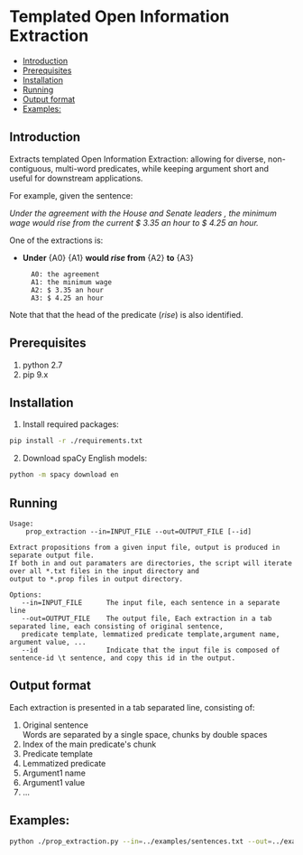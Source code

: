 <!-- START doctoc generated TOC please keep comment here to allow auto update -->
<!-- DON'T EDIT THIS SECTION, INSTEAD RE-RUN doctoc TO UPDATE -->
# Templated Open Information Extraction

- [Introduction](#introduction)
- [Prerequisites](#prerequisites)
- [Installation](#installation)
- [Running](#running)
- [Output format](#output-format)
- [Examples:](#examples)

<!-- END doctoc generated TOC please keep comment here to allow auto update -->

## Introduction

Extracts templated Open Information Extraction: allowing for diverse, non-contiguous, multi-word predicates, while keeping argument short and useful for downstream applications.

For example, given the sentence:

_Under the agreement with the House and Senate leaders , the minimum wage would rise from the current $ 3.35 an hour to $ 4.25 an hour._

One of the extractions is:

* **Under** {A0} {A1} **would *rise* from** {A2} **to** {A3}

        A0:	the agreement
        A1:	the minimum wage
        A2:	$ 3.35 an hour
        A3:	$ 4.25 an hour

Note that that the head of the predicate (_rise_) is also identified.


## Prerequisites
1. python 2.7
2. pip 9.x

## Installation
1. Install required packages:<br>
```bash
pip install -r ./requirements.txt
```
2. Download spaCy English models:<br>
```bash
python -m spacy download en
```

## Running 
```
Usage:
    prop_extraction --in=INPUT_FILE --out=OUTPUT_FILE [--id]

Extract propositions from a given input file, output is produced in separate output file.
If both in and out paramaters are directories, the script will iterate over all *.txt files in the input directory and
output to *.prop files in output directory.

Options:
   --in=INPUT_FILE      The input file, each sentence in a separate line
   --out=OUTPUT_FILE    The output file, Each extraction in a tab separated line, each consisting of original sentence,
   predicate template, lemmatized predicate template,argument name, argument value, ...
   --id                 Indicate that the input file is composed of sentence-id \t sentence, and copy this id in the output.
```

## Output format

Each extraction is presented in a tab separated line, consisting of:
1. Original sentence <br>
Words are separated by a single space, chunks by double spaces
2. Index of the main predicate's chunk
3. Predicate template
4. Lemmatized predicate
6. Argument1 name
7. Argument1 value
8. ...

## Examples:
```bash
python ./prop_extraction.py --in=../examples/sentences.txt --out=../examples/sentences.prop
```
